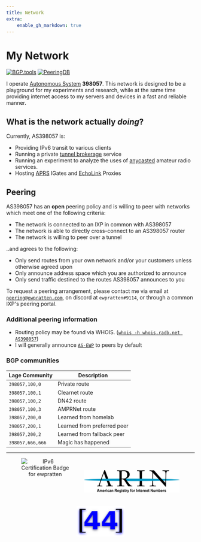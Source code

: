 ```yaml
---
title: Network
extra:
    enable_gh_markdown: true
---
```


<p></p>

# My Network

[![BGP.tools](https://img.shields.io/badge/-bgp.tools-blue)](https://bgp.tools/as/398057)
[![PeeringDB](https://img.shields.io/badge/-PeeringDB-yellowgreen)](https://www.peeringdb.com/asn/398057)

I operate [Autonomous System](https://en.wikipedia.org/wiki/Autonomous_system_(Internet)) **398057**. This network is designed to be a playground for my experiments and research, while at the same time providing internet access to my servers and devices in a fast and reliable manner.

<!-- [![Map of network routers](/images/network/net_map_cropped.svg)](/images/network/net_map.svg) -->

<!-- ## Configuration & Architecture

Currently, the network operates with a partial routing table and is configured to act as an overlay transit provider for my downstream peers. The only routes known internally are those to peers and their customers. 

This choice has a few reasons behind it:

- Only accepting my peers routes forces me to peer with as many ASes as I can, and develop good relations with other network operators.
- Providing transit to select peers allows me to experiment with the technical implications that come with such a service. I ensure that each of these peers has a backup upstream, allowing me to tinker with lesser repercussions.

I generally aim to deploy routers with roughly 512MB of RAM, a single core, and 5-20GB of disk space. This additional limitation helps me learn to keep my router configs lean and efficient. -->

## What is the network actually *doing*?

Currently, AS398057 is:

- Providing IPv6 transit to various clients
- Running a private [tunnel brokerage](https://en.wikipedia.org/wiki/Tunnel_broker) service
- Running an experiment to analyze the uses of [anycasted](https://en.wikipedia.org/wiki/Anycast) amateur radio services.
- Hosting [APRS](https://en.wikipedia.org/wiki/Automatic_Packet_Reporting_System) IGates and [EchoLink](https://en.wikipedia.org/wiki/EchoLink) Proxies

## Peering

AS398057 has an **open** peering policy and is willing to peer with networks which meet one of the following criteria:

- The network is connected to an IXP in common with AS398057
- The network is able to directly cross-connect to an AS398057 router
- The network is willing to peer over a tunnel

..and agrees to the following:

- Only send routes from your own network and/or your customers unless otherwise agreed upon
- Only announce address space which you are authorized to announce
- Only send traffic destined to the routes AS398057 announces to you

To request a peering arrangement, please contact me via email at [`peering@ewpratten.com`](mailto:peering@ewpratten.com), on discord at `ewpratten#9114`, or through a common IXP's peering portal.

### Additional peering information

- Routing policy may be found via WHOIS. ([`whois -h whois.radb.net AS398057`](https://www.radb.net/query?keywords=AS398057))
- I will generally announce [`AS-EWP`](https://www.radb.net/query?keywords=AS-EWP) to peers by default

### BGP communities

| Lage Community   | Description                 |
|------------------|-----------------------------|
| `398057,100,0`   | Private route               |
| `398057,100,1`   | Clearnet route              |
| `398057,100,2`   | DN42 route                  |
| `398057,100,3`   | AMPRNet route               |
| `398057,200,0`   | Learned from homelab        |
| `398057,200,1`   | Learned from preferred peer |
| `398057,200,2`   | Learned from fallback peer  |
| `398057,666,666` | Magic has happened          |

<hr>

<div style="text-align:center;display:flex;justify-content:space-evenly;align-items:center;flex-wrap:wrap;">
<img src="//ipv6.he.net/certification/create_badge.php?pass_name=ewpratten&amp;badge=1" style="border: 0; width: 128px; height: 128px" alt="IPv6 Certification Badge for ewpratten"></img>
<a href="https://www.arin.net/"><img src="/images/network/arin.png" alt="ARIN Member" width="256px"></img></a>
<a href="https://www.ampr.org/"><img src="/images/network/44-logo.png" alt="AMPRNet Operator" width="128px"></img></a>
</div>

<br><br>